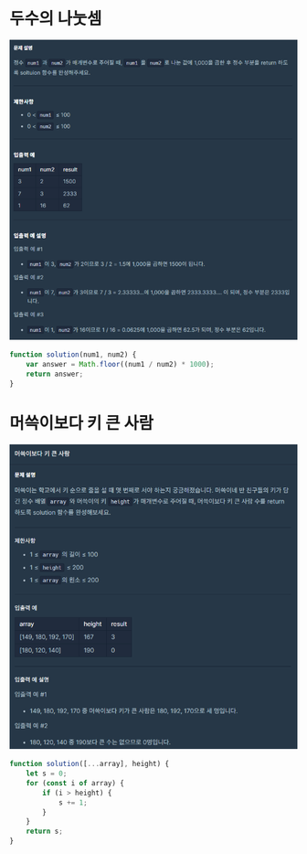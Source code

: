 # 두수의 나눗셈

<img src='images/두수의나눗셈.png'>

```js
function solution(num1, num2) {
    var answer = Math.floor((num1 / num2) * 1000);
    return answer;
}
```

# 머쓱이보다 키 큰 사람

<img src='images/머쓱이보다키큰사람.png'>

```js
function solution([...array], height) {
    let s = 0;
    for (const i of array) {
        if (i > height) {
            s += 1;
        }
    }
    return s;
}
```
